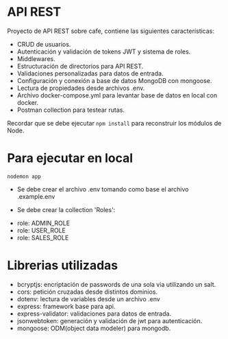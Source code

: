 # API REST

Proyecto de API REST sobre cafe, contiene las siguientes características:

- CRUD de usuarios.
- Autenticación y validación de tokens JWT y sistema de roles.
- Middlewares.
- Estructuración de directorios para API REST.
- Validaciones personalizadas para datos de entrada.
- Configuración y conexión a base de datos MongoDB con mongoose.
- Lectura de propiedades desde archivos .env.
- Archivo docker-compose.yml para levantar base de datos en local con docker.
- Postman collection para testear rutas.

Recordar que se debe ejecutar ```npm install``` para reconstruir los módulos de Node.

# Para ejecutar en local

```nodemon app```

* Se debe crear el archivo .env tomando como base el archivo .example.env

* Se debe crear la collection 'Roles':

- role: ADMIN_ROLE
- role: USER_ROLE
- role: SALES_ROLE


# Librerias utilizadas

- bcryptjs: encriptación de passwords de una sola via utilizando un salt.
- cors: petición cruzadas desde distintos dominios.
- dotenv: lectura de variables desde un archivo .env
- express: framework base para api.
- express-validator: validaciones para datos de entrada.
- jsonwebtoken: generación y validación de jwt para autenticación.
- mongoose: ODM(object data modeler) para mongodb.